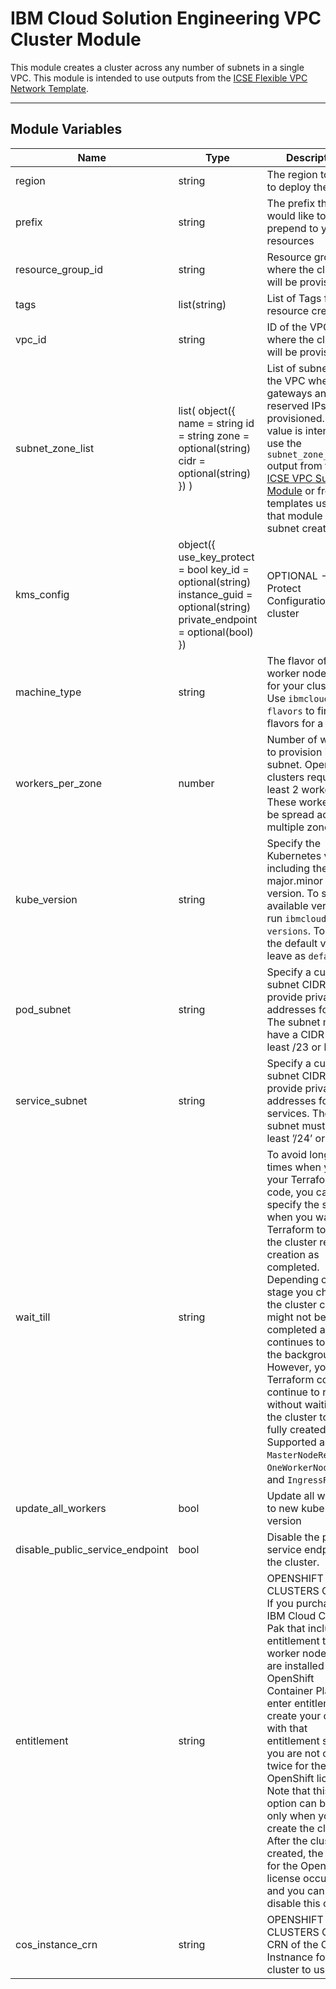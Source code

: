 # IBM Cloud Solution Engineering VPC Cluster Module

This module creates a cluster across any number of subnets in a single VPC. This module is intended to use outputs from the [ICSE Flexible VPC Network Template](https://github.com/Cloud-Schematics/easy-flexible-vpc-network).

---

## Module Variables

Name                            | Type                                                                                                                            | Description                                                                                                                                                                                                                                                                                                                                                                                                                                                                           | Sensitive | Default
------------------------------- | ------------------------------------------------------------------------------------------------------------------------------- | ------------------------------------------------------------------------------------------------------------------------------------------------------------------------------------------------------------------------------------------------------------------------------------------------------------------------------------------------------------------------------------------------------------------------------------------------------------------------------------- | --------- | ---------------------------
region                          | string                                                                                                                          | The region to which to deploy the VPC                                                                                                                                                                                                                                                                                                                                                                                                                                                 |           | 
prefix                          | string                                                                                                                          | The prefix that you would like to prepend to your resources                                                                                                                                                                                                                                                                                                                                                                                                                           |           | 
resource_group_id               | string                                                                                                                          | Resource group ID where the cluster will be provisioned.                                                                                                                                                                                                                                                                                                                                                                                                                              |           | null
tags                            | list(string)                                                                                                                    | List of Tags for the resource created                                                                                                                                                                                                                                                                                                                                                                                                                                                 |           | null
vpc_id                          | string                                                                                                                          | ID of the VPC where the cluster will be provisioned                                                                                                                                                                                                                                                                                                                                                                                                                                   |           | 
subnet_zone_list                | list( object({ name = string id = string zone = optional(string) cidr = optional(string) }) )                                   | List of subnets in the VPC where gateways and reserved IPs will be provisioned. This value is intended to use the `subnet_zone_list` output from the [ICSE VPC Subnet Module](https://github.com/Cloud-Schematics/vpc-subnet-module) or from templates using that module for subnet creation.                                                                                                                                                                                         |           | 
kms_config                      | object({ use_key_protect = bool key_id = optional(string) instance_guid = optional(string) private_endpoint = optional(bool) }) | OPTIONAL - Key Protect Configuration for cluster                                                                                                                                                                                                                                                                                                                                                                                                                                      |           | { use_key_protect = false }
machine_type                    | string                                                                                                                          | The flavor of VPC worker node to use for your cluster. Use `ibmcloud ks flavors` to find flavors for a region.                                                                                                                                                                                                                                                                                                                                                                        |           | bx2.4x16
workers_per_zone                | number                                                                                                                          | Number of workers to provision in each subnet. OpenShift clusters require at least 2 workers. These workers can be spread across multiple zones.                                                                                                                                                                                                                                                                                                                                      |           | 2
kube_version                    | string                                                                                                                          | Specify the Kubernetes version, including the major.minor version. To see available versions, run `ibmcloud ks versions`. To use the default version, leave as `default`.                                                                                                                                                                                                                                                                                                             |           | default
pod_subnet                      | string                                                                                                                          | Specify a custom subnet CIDR to provide private IP addresses for pods. The subnet must have a CIDR of at least /23 or larger.                                                                                                                                                                                                                                                                                                                                                         |           | 172.30.0.0/16
service_subnet                  | string                                                                                                                          | Specify a custom subnet CIDR to provide private IP addresses for services. The subnet must be at least ’/24’ or larger.                                                                                                                                                                                                                                                                                                                                                               |           | 172.21.0.0/16
wait_till                       | string                                                                                                                          | To avoid long wait times when you run your Terraform code, you can specify the stage when you want Terraform to mark the cluster resource creation as completed. Depending on what stage you choose, the cluster creation might not be fully completed and continues to run in the background. However, your Terraform code can continue to run without waiting for the cluster to be fully created. Supported args are `MasterNodeReady`, `OneWorkerNodeReady`, and `IngressReady`   |           | IngressReady
update_all_workers              | bool                                                                                                                            | Update all workers to new kube version                                                                                                                                                                                                                                                                                                                                                                                                                                                |           | false
disable_public_service_endpoint | bool                                                                                                                            | Disable the public service endpoint on the cluster.                                                                                                                                                                                                                                                                                                                                                                                                                                   |           | false
entitlement                     | string                                                                                                                          | OPENSHIFT CLUSTERS ONLY - If you purchased an IBM Cloud Cloud Pak that includes an entitlement to run worker nodes that are installed with OpenShift Container Platform, enter entitlement to create your cluster with that entitlement so that you are not charged twice for the OpenShift license. Note that this option can be set only when you create the cluster. After the cluster is created, the cost for the OpenShift license occurred and you cannot disable this charge. |           | null
cos_instance_crn                | string                                                                                                                          | OPENSHIFT CLUSTERS ONLY - CRN of the COS Instnance for the cluster to use.                                                                                                                                                                                                                                                                                                                                                                                                            |           | null